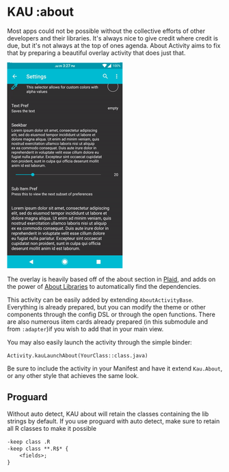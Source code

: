 # KAU :about

Most apps could not be possible without the collective efforts of other developers and their libraries.
It's always nice to give credit where credit is due, but it's not always at the top of ones agenda.
About Activity aims to fix that by preparing a beautiful overlay activity that does just that.

![About Activity Gif](https://raw.githubusercontent.com/AllanWang/Storage-Hub/master/kau/kau_about_activity.gif)

The overlay is heavily based off of the about section in [Plaid](https://github.com/nickbutcher/plaid),
and adds on the power of [About Libraries](https://github.com/mikepenz/AboutLibraries) to automatically find the dependencies.

This activity can be easily added by extending `AboutActivityBase`.
Everything is already prepared, but you can modify the theme or other components through the config DSL or through the open functions.
There are also numerous iitem cards already prepared (in this submodule and from `:adapter`)if you wish to add that in your main view.

You may also easily launch the activity through the simple binder:
```
Activity.kauLaunchAbout(YourClass::class.java)
```

Be sure to include the activity in your Manifest and have it extend `Kau.About`, or any other style that achieves the same look.

## Proguard

Without auto detect, KAU about will retain the classes containing the lib strings by default.
If you use proguard with auto detect, make sure to retain all R classes to make it possible

```
-keep class .R
-keep class **.R$* {
    <fields>;
}
```